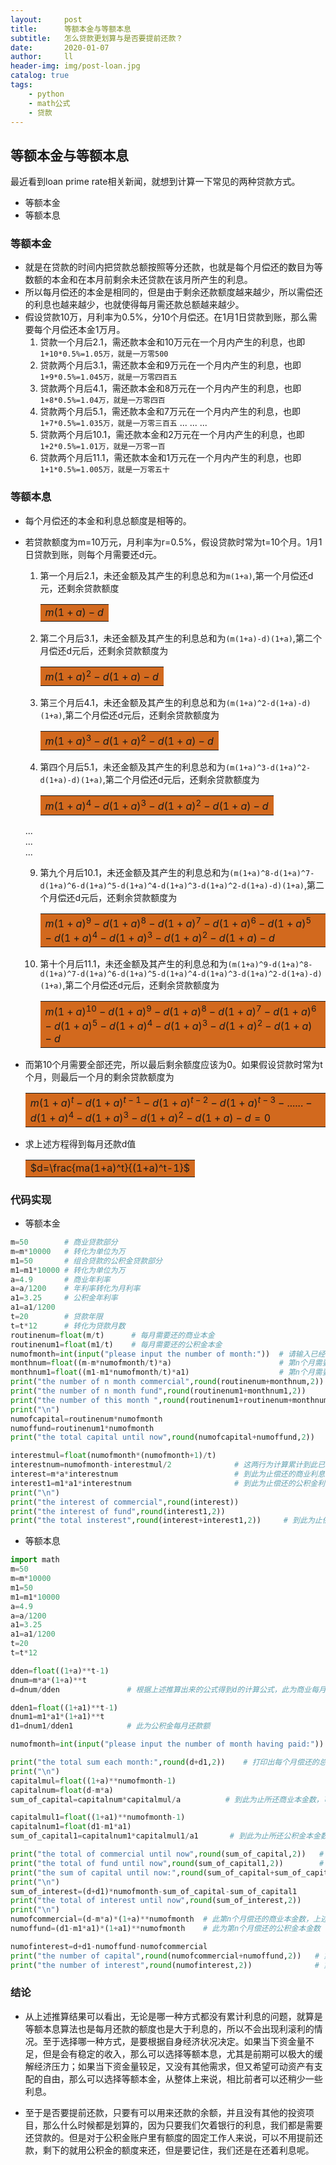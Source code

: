 ```yaml
---
layout:     post
title:      等额本金与等额本息
subtitle:   怎么贷款更划算与是否要提前还款？
date:       2020-01-07
author:     ll
header-img: img/post-loan.jpg
catalog: true
tags:
    - python
    - math公式
    - 贷款
---
```

## 等额本金与等额本息
最近看到loan prime rate相关新闻，就想到计算一下常见的两种贷款方式。
- 等额本金
- 等额本息
### 等额本金
- 就是在贷款的时间内把贷款总额按照等分还款，也就是每个月偿还的数目为等数额的本金和在本月前剩余未还贷款在该月所产生的利息。  
- 所以每月偿还的本金是相同的，但是由于剩余还款额度越来越少，所以需偿还的利息也越来越少，也就使得每月需还款总额越来越少。
- 假设贷款10万，月利率为0.5%，分10个月偿还。在1月1日贷款到账，那么需要每个月偿还本金1万月。
  1. 贷款一个月后2.1，需还款本金和10万元在一个月内产生的利息，也即`1+10*0.5%=1.05万，就是一万零500`
  2. 贷款两个月后3.1，需还款本金和9万元在一个月内产生的利息，也即`1+9*0.5%=1.045万，就是一万零四百五`
  3. 贷款两个月后4.1，需还款本金和8万元在一个月内产生的利息，也即`1+8*0.5%=1.04万，就是一万零四百`
  4. 贷款两个月后5.1，需还款本金和7万元在一个月内产生的利息，也即`1+7*0.5%=1.035万，就是一万零三百五`
  ...
  ...
  ...
  9. 贷款两个月后10.1，需还款本金和2万元在一个月内产生的利息，也即`1+2*0.5%=1.01万，就是一万零一百`
  10. 贷款两个月后11.1，需还款本金和1万元在一个月内产生的利息，也即`1+1*0.5%=1.005万，就是一万零五十`

<script type="text/javascript" src="http://cdn.mathjax.org/mathjax/latest/MathJax.js?config=default"></script>

### 等额本息
- 每个月偿还的本金和利息总额度是相等的。
- 若贷款额度为m=10万元，月利率为r=0.5%，假设贷款时常为t=10个月。1月1日贷款到账，则每个月需要还d元。
  1. 第一个月后2.1，未还金额及其产生的利息总和为`m(1+a)`,第一个月偿还d元，还剩余贷款额度  <table><tr><td bgcolor=chocolate>$m(1+a)-d$</td></tr></table>  

  2. 第二个月后3.1，未还金额及其产生的利息总和为`(m(1+a)-d)(1+a)`,第二个月偿还d元后，还剩余贷款额度为  <table><tr><td bgcolor=chocolate>$m(1+a)^2-d(1+a)-d$</td></tr></table>  

  3. 第三个月后4.1，未还金额及其产生的利息总和为`(m(1+a)^2-d(1+a)-d)(1+a)`,第二个月偿还d元后，还剩余贷款额度为<table><tr><td bgcolor=chocolate>$m(1+a)^3-d(1+a)^2-d(1+a)-d$</td></tr></table>  

  4. 第四个月后5.1，未还金额及其产生的利息总和为`(m(1+a)^3-d(1+a)^2-d(1+a)-d)(1+a)`,第二个月偿还d元后，还剩余贷款额度为  <table><tr><td bgcolor=chocolate>$m(1+a)^4-d(1+a)^3-d(1+a)^2-d(1+a)-d$</td></tr></table>  

  ...  
  ...  
  ...  

  9. 第九个月后10.1，未还金额及其产生的利息总和为`(m(1+a)^8-d(1+a)^7-d(1+a)^6-d(1+a)^5-d(1+a)^4-d(1+a)^3-d(1+a)^2-d(1+a)-d)(1+a)`,第二个月偿还d元后，还剩余贷款额度为  <table><tr><td bgcolor=chocolate>$m(1+a)^9-d(1+a)^8-d(1+a)^7-d(1+a)^6-d(1+a)^5-d(1+a)^4-d(1+a)^3-d(1+a)^2-d(1+a)-d$</td></tr></table>  

  10. 第十个月后11.1，未还金额及其产生的利息总和为`(m(1+a)^9-d(1+a)^8-d(1+a)^7-d(1+a)^6-d(1+a)^5-d(1+a)^4-d(1+a)^3-d(1+a)^2-d(1+a)-d)(1+a)`,第二个月偿还d元后，还剩余贷款额度为  <table><tr><td bgcolor=chocolate>$m(1+a)^10-d(1+a)^9-d(1+a)^8-d(1+a)^7-d(1+a)^6-d(1+a)^5-d(1+a)^4-d(1+a)^3-d(1+a)^2-d(1+a)-d$</td></tr></table>

- 而第10个月需要全部还完，所以最后剩余额度应该为0。如果假设贷款时常为t个月，则最后一个月的剩余贷款额度为  <table><tr><td bgcolor=chocolate>$m(1+a)^t-d(1+a)^{t-1}-d(1+a)^{t-2}-d(1+a)^{t-3}-......-d(1+a)^4-d(1+a)^3-d(1+a)^2-d(1+a)-d=0$</td></tr></table>  

- 求上述方程得到每月还款d值  <table><tr><td bgcolor=chocolate>$d=\frac{ma(1+a)^t}{(1+a)^t-1}$</td></tr></table>

### 代码实现

- 等额本金

``` python
m=50        # 商业贷款部分  
m=m*10000   # 转化为单位为万  
m1=50       # 组合贷款的公积金贷款部分  
m1=m1*10000 # 转化为单位为万  
a=4.9       # 商业年利率  
a=a/1200    # 年利率转化为月利率  
a1=3.25     # 公积金年利率  
a1=a1/1200  
t=20        # 贷款年限  
t=t*12      # 转化为贷款月数  
routinenum=float(m/t)      # 每月需要还的商业本金  
routinenum1=float(m1/t)    # 每月需要还的公积金本金  
numofmonth=int(input("please input the number of month:"))  # 请输入已经偿还的月份数  
monthnum=float((m-m*numofmonth/t)*a)                        # 第n个月需要偿还的商业利息额，可见为逐月递减，为等差数列  
monthnum1=float((m1-m1*numofmonth/t)*a1)                    # 第n个月需要偿还的公积金利息额  
print("the number of n month commercial",round(routinenum+monthnum,2))      # 第n个月的商业还款总额  
print("the number of n month fund",round(routinenum1+monthnum1,2))          # 第n个月的公积金还款总额  
print("the number of this month ",round(routinenum1+routinenum+monthnum1+monthnum,2))   # 第n个月偿还总额   
print("\n")  
numofcapital=routinenum*numofmonth  
numoffund=routinenum1*numofmonth  
print("the total capital until now",round(numofcapital+numoffund,2))           # 到现在为止已经偿还的本金额度  

interestmul=float(numofmonth*(numofmonth+1)/t)            
interestnum=numofmonth-interestmul/2              # 这两行为计算累计到此已经偿还的利息额度占比，上述已经证明为等差数列，可以容易推导求和公式  
interest=m*a*interestnum                          # 到此为止偿还的商业利息总额  
interest1=m1*a1*interestnum                       # 到此为止偿还的公积金利息总额  
print("\n")  
print("the interest of commercial",round(interest))       
print("the interest of fund",round(interest1,2))  
print("the total insterest",round(interest+interest1,2))     # 到此为止偿还的所有利息总额
```

- 等额本息

``` python
import math
m=50
m=m*10000
m1=50
m1=m1*10000
a=4.9
a=a/1200
a1=3.25
a1=a1/1200
t=20
t=t*12

dden=float((1+a)**t-1)
dnum=m*a*(1+a)**t
d=dnum/dden               # 根据上述推算出来的公式得到d的计算公式，此为商业每月还款额      

dden1=float((1+a1)**t-1)
dnum1=m1*a1*(1+a1)**t
d1=dnum1/dden1            # 此为公积金每月还款额

numofmonth=int(input("please input the number of month having paid:"))  # 请输入已经偿还的月份数

print("the total sum each month:",round(d+d1,2))    # 打印出每个月偿还的总额数
print("\n")
capitalmul=float((1+a)**numofmonth-1)
capitalnum=float(d-m*a)
sum_of_capital=capitalnum*capitalmul/a          # 到此为止所还商业本金数，可以从上述推算过程中发现到第i个月累计本金数为(d-ma)[(1+a)^i-1]/a

capitalmul1=float((1+a1)**numofmonth-1)
capitalnum1=float(d1-m1*a1)
sum_of_capital1=capitalnum1*capitalmul1/a1       # 到此为止所还公积金本金数

print("the total of commercial until now",round(sum_of_capital,2))   # 到此为止所还商业本金总和
print("the total of fund until now",round(sum_of_capital1,2))        # 到此为止所还公积金本金总和
print("the sum of capital until now:",round(sum_of_capital+sum_of_capital1,2))   # 到此为止所还所有本金总额
print("\n")
sum_of_interest=(d+d1)*numofmonth-sum_of_capital-sum_of_capital1
print("the total of interest until now",round(sum_of_interest,2))        # 到此所还所有利息额
print("\n")
numofcommercial=(d-m*a)*(1+a)**numofmonth  # 此第n个月偿还的商业本金数，上述公式推算还了i个月后，第i个月所还本金数为(d-ma)(1+a)^i              
numoffund=(d1-m1*a1)*(1+a1)**numofmonth    # 此为第n个月偿还的公积金本金数

numofinterest=d+d1-numoffund-numofcommercial
print("the number of capital",round(numofcommercial+numoffund,2))   # 第n个月所还本金和
print("the number of interest",round(numofinterest,2))              # 第n个月所还利息和
```

### 结论

- 从上述推算结果可以看出，无论是哪一种方式都没有累计利息的问题，就算是等额本息算法也是每月还款的额度也是大于利息的，所以不会出现利滚利的情况。至于选择哪一种方式，是要根据自身经济状况决定。如果当下资金量不足，但是会有稳定的收入，那么可以选择等额本息，尤其是前期可以极大的缓解经济压力；如果当下资金量较足，又没有其他需求，但又希望可动资产有支配的自由，那么可以选择等额本金，从整体上来说，相比前者可以还稍少一些利息。


- 至于是否要提前还款，只要有可以用来还款的余额，并且没有其他的投资项目，那么什么时候都是划算的，因为只要我们欠着银行的利息，我们都是需要还贷款的。但是对于公积金账户里有额度的固定工作人来说，可以不用提前还款，剩下的就用公积金的额度来还，但是要记住，我们还是在还着利息呢。












